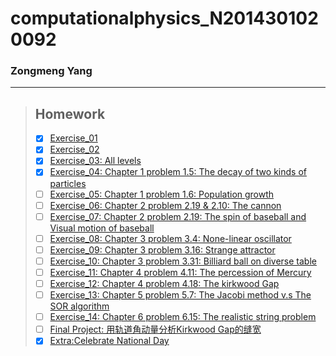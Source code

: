 # computationalphysics_N2014301020092
###  Zongmeng Yang
  ***
> ## Homework
> - [x] [Exercise_01](https://github.com/Zemel-Yang/computationalphysics_N2014301020092/blob/master/README.md) 
> - [x] [Exercise_02](https://www.zybuluo.com/Zemel-Yang/note/505098)
> - [x] [Exercise_03: All levels](https://www.zybuluo.com/Zemel-Yang/note/498189)  
> - [x] [Exercise_04: Chapter 1 problem 1.5: The decay of two kinds of particles](https://www.zybuluo.com/Zemel-Yang/note/498194)  
> - [ ] [Exercise_05: Chapter 1 problem 1.6: Population growth](https://www.zybuluo.com/mdeditor#498204)  
> - [ ] [Exercise_06: Chapter 2 problem 2.19 & 2.10: The cannon](https://www.zybuluo.com/mdeditor#498209)  
> - [ ] [Exercise_07: Chapter 2 problem 2.19: The spin of baseball and Visual motion of baseball](https://www.zybuluo.com/mdeditor#498211)  
> - [ ] [Exercise_08: Chapter 3 problem 3.4: None-linear oscillator](https://www.zybuluo.com/mdeditor#498215)  
> - [ ] [Exercise_09: Chapter 3 problem 3.16: Strange attractor](https://www.zybuluo.com/mdeditor#498217)  
> - [ ] [Exercise_10: Chapter 3 problem 3.31: Billiard ball on diverse table](https://www.zybuluo.com/mdeditor#498220)  
> - [ ] [Exercise_11: Chapter 4 problem 4.11: The percession of Mercury](https://www.zybuluo.com/mdeditor#498222)  
> - [ ] [Exercise_12: Chapter 4 problem 4.18: The kirkwood Gap](https://www.zybuluo.com/mdeditor#498287)  
> - [ ] [Exercise_13: Chapter 5 problem 5.7: The Jacobi method v.s The SOR algorithm](https://www.zybuluo.com/mdeditor#498291)  
> - [ ] [Exercise_14: Chapter 6 problem 6.15: The realistic string problem](https://www.zybuluo.com/mdeditor#498293)  
> - [ ] [Final Project: 用轨道角动量分析Kirkwood Gap的缝宽](https://www.zybuluo.com/mdeditor#498294)  
> - [x] [Extra:Celebrate National Day](https://github.com/Zemel-Yang/computationalphysics_N2014301020092/blob/master/Extra/Celebrate%20National%20Day.md)

